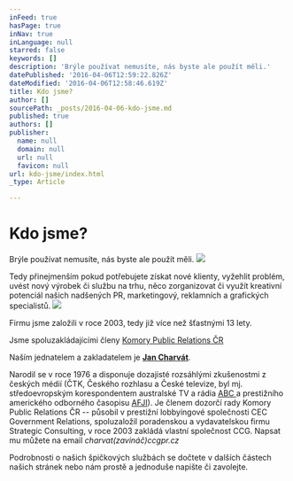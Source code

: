 ```yaml
---
inFeed: true
hasPage: true
inNav: true
inLanguage: null
starred: false
keywords: []
description: 'Brýle používat nemusíte, nás byste ale použít měli.'
datePublished: '2016-04-06T12:59:22.826Z'
dateModified: '2016-04-06T12:58:46.619Z'
title: Kdo jsme?
author: []
sourcePath: _posts/2016-04-06-kdo-jsme.md
published: true
authors: []
publisher:
  name: null
  domain: null
  url: null
  favicon: null
url: kdo-jsme/index.html
_type: Article

---
```

# Kdo jsme?

Brýle používat nemusíte, nás byste ale použít měli.
![](https://the-grid-user-content.s3-us-west-2.amazonaws.com/d6105508-79bf-4893-bffd-6515727929f7.jpg)

Tedy přinejmenším pokud potřebujete získat nové klienty, vyžehlit problém, uvést nový výrobek či službu na trhu, něco zorganizovat či využít kreativní potenciál našich nadšených PR, marketingový, reklamních a grafických specialistů.
![](https://the-grid-user-content.s3-us-west-2.amazonaws.com/95ea28ac-ddb1-4d73-b093-166c2c6030b3.jpg)

Firmu jsme založili v roce 2003, tedy již více než šťastnými 13 lety. 

Jsme spoluzakládajícími členy [Komory Public Relations ČR][0]

Naším jednatelem a zakladatelem je **[Jan Charvát][1]**.

Narodil se v roce 1976 a disponuje dozajisté rozsáhlými zkušenostmi z českých médií (ČTK, Českého rozhlasu a České televize, byl mj. středoevropským korespondentem australské TV a rádia [ABC ][2]a prestižního amerického odborného časopisu [AFJI][3]). Je členem dozorčí rady Komory Public Relations ČR -- působil v prestižní lobbyingové společnosti CEC Government Relations, spoluzaložil poradenskou a vydavatelskou firmu Strategic Consulting, v roce 2003 zakládá vlastní společnost CCG. Napsat mu můžete na email _charvat(zavináč)ccgpr.cz_

Podrobnosti o našich špičkových službách se dočtete v dalších částech našich stránek nebo nám prostě a jednoduše napište či zavolejte.  

[0]: www.komorapr.cz
[1]: www.facebook.com/jan.charvat
[2]: http://www.abc.net.au/
[3]: http://www.armedforcesjournal.com/